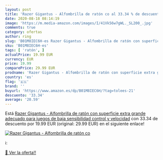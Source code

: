 ```yaml
---
layout: post
title: 'Razer Gigantus - Alfombrilla de ratón co al 33.34 % de descuento'
date: 2020-08-18 08:14:19
image: 'https://m.media-amazon.com/images/I/41Vk56w7gWL._SL200_.jpg'
comments: true
category: ofertas
author: ring
slug: 'B01M8IEC6H-es Razer Gigantus - Alfombrilla de ratón con superficie extra...'
sku: 'B01M8IEC6H-es'
tags: [ 'ratón', ]
actualPrice: 19.99 EUR
currency: EUR
price: 19.99
comparePrice: 29.99 EUR
prodname: 'Razer Gigantus - Alfombrilla de ratón con superficie extra grande  adecuado para juegos de baja sensibilidad  control y velocidad'
country: 'es'
flag: '🇪🇸'
brand: ''
buyurl: 'https://www.amazon.es/dp/B01M8IEC6H/?tag=tolees-21'
descuento: '33.34'
average: '20.59'
---
```


Está [Razer Gigantus - Alfombrilla de ratón con superficie extra grande  adecuado para juegos de baja sensibilidad  control y velocidad](https://www.amazon.es/dp/B01M8IEC6H/?tag=tolees-21) con 33.34 de descuento por 19.99 EUR (original: 29.99 EUR) en el siguiente enlace!

[![Razer Gigantus - Alfombrilla de ratón co](https://m.media-amazon.com/images/I/41Vk56w7gWL._SL200_.jpg)](https://www.amazon.es/dp/B01M8IEC6H/?tag=tolees-21)

ℹ️:


[🛒 Ver la oferta!!](https://www.amazon.es/dp/B01M8IEC6H/?tag=tolees-21)
